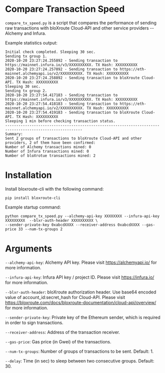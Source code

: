 # Compare Transaction Speed

`compare_tx_speed.py` is a script that compares the performance of sending raw transactions with bloXroute Cloud-API and 
other service providers -- Alchemy and Infura. 

Example statistics output:
```
Initial check completed. Sleeping 30 sec.
Sending tx group 1.
2020-10-20 23:27:24.255892 - Sending transaction to https://mainnet.infura.io/v3/XXXXXXXXXX. TX Hash: XXXXXXXXXX
2020-10-20 23:27:24.257892 - Sending transaction to https://eth-mainnet.alchemyapi.io/v2/XXXXXXXXXX. TX Hash: XXXXXXXXXX
2020-10-20 23:27:24.258892 - Sending transaction to bloXroute Cloud-API. TX Hash: XXXXXXXXXX
Sleeping 30 sec.
Sending tx group 2.
2020-10-20 23:27:54.417183 - Sending transaction to https://mainnet.infura.io/v3/XXXXXXXXXX. TX Hash: XXXXXXXXXX
2020-10-20 23:27:54.418183 - Sending transaction to https://eth-mainnet.alchemyapi.io/v2/XXXXXXXXXX. TX Hash: XXXXXXXXXX
2020-10-20 23:27:54.419183 - Sending transaction to bloXroute Cloud-API. TX Hash: XXXXXXXXXX
Sleeping 1 min before checking transaction status.
---------------------------------------------------------------------------------------------------------
Summary:
Sent 2 groups of transactions to bloXroute Cloud-API and other providers, 2 of them have been confirmed: 
Number of Alchemy transactions mined: 0
Number of Infura transactions mined: 0
Number of bloXrotue transactions mined: 2
```

# Installation
Install bloxroute-cli with the following command:
````
pip install bloxroute-cli
````

Example startup command:
```
python compare_tx_speed.py --alchemy-api-key XXXXXXXX --infura-api-key XXXXXXXXX  --blxr-auth-header XXXXXXXXXX \
--sender-private-key 0xabcdXXXX --receiver-address 0xabcdXXXX --gas-price 33 --num-tx-groups 2
```

# Arguments
`--alchemy-api-key`: Alchemy API key. Please visit https://alchemyapi.io/ for more information.

`--infura-api-key`: Infura API key / project ID. Please visit https://infura.io/ for more information.

`--blxr-auth-header`: bloXroute authorization header. Use base64 encoded value of account_id:secret_hash for Cloud-API. 
Please visit https://bloxroute.com/docs/bloxroute-documentation/cloud-api/overview/ for more information.

`--sender-private-key`: Private key of the Ethereum sender, which is required in order to sign transactions.

`--receiver-address`: Address of the transaction receiver.

`--gas-price`: Gas price (in Gwei) of the transactions.

`--num-tx-groups`: Number of groups of transactions to be sent. Default: 1.

`--delay`: Time (in sec) to sleep between two consecutive groups. Default: 30.